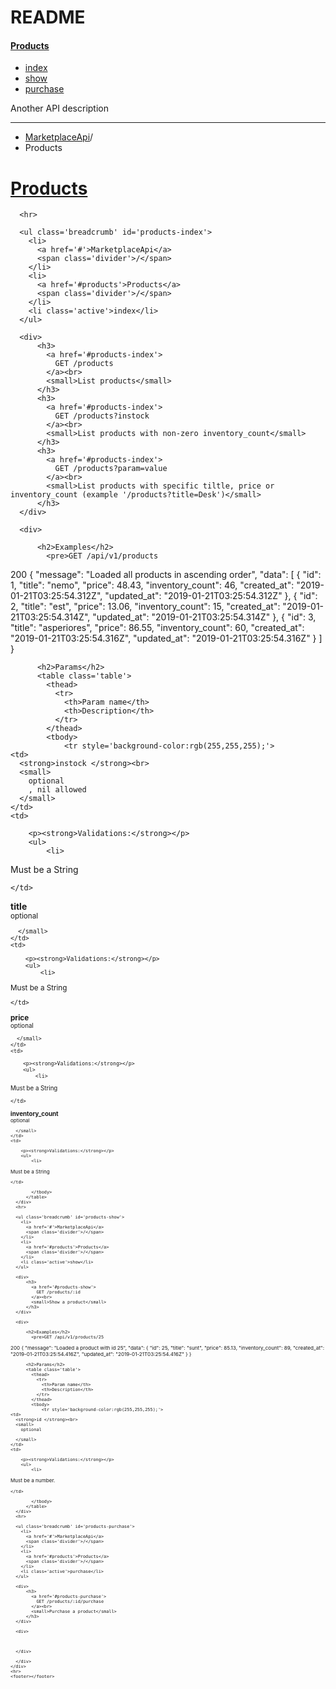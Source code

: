# README

<!DOCTYPE html>
<html>
<head>
  <title>API documentation</title>
  <meta http-equiv="Content-Type" content="text/html; charset=UTF-8"/>
  <meta name="viewport" content="width=device-width, initial-scale=1">
  <link type='text/css' rel='stylesheet' href='./apidoc/stylesheets/bundled/bootstrap.min.css'/>
<link type='text/css' rel='stylesheet' href='./apidoc/stylesheets/bundled/prettify.css'/>
<link type='text/css' rel='stylesheet' href='./apidoc/stylesheets/bundled/bootstrap-responsive.min.css'/>
  <link type='text/css' rel='stylesheet' href='./apidoc/stylesheets/application.css'/>
  <!-- IE6-8 support of HTML5 elements -->
  <!--[if lt IE 9]>
    <script src="//html5shim.googlecode.com/svn/trunk/html5.js"></script>
  <![endif]-->
</head>
<body>
  <div class="container-fluid">
    <div class="row-fluid">
      <div id='container'>
          <h4><a href='#products'>Products</a></h4>
  <ul>
      <li><a href='#products-index'>index</a></li>
      <li><a href='#products-show'>show</a></li>
      <li><a href='#products-purchase'>purchase</a></li>
  </ul>



<div>
<p>Another API description</p>
</div>

<hr>


  <ul class='breadcrumb'  id='products'>
    <li><a href='#'>MarketplaceApi</a><span class='divider'>/</span></li>
    <li class='active'>Products</li>
  </ul>

  <div class='page-header'>
    <h1>
      <a href='#products'>Products</a><br>
      <small></small>
    </h1>
  </div>


  <div class='accordion' id='accordion'>

      <hr>

      <ul class='breadcrumb' id='products-index'>
        <li>
          <a href='#'>MarketplaceApi</a>
          <span class='divider'>/</span>
        </li>
        <li>
          <a href='#products'>Products</a>
          <span class='divider'>/</span>
        </li>
        <li class='active'>index</li>
      </ul>

      <div>
          <h3>
            <a href='#products-index'>
              GET /products
            </a><br>
            <small>List products</small>
          </h3>
          <h3>
            <a href='#products-index'>
              GET /products?instock
            </a><br>
            <small>List products with non-zero inventory_count</small>
          </h3>
          <h3>
            <a href='#products-index'>
              GET /products?param=value
            </a><br>
            <small>List products with specific tiltle, price or inventory_count (example '/products?title=Desk')</small>
          </h3>
      </div>

      <div>

          <h2>Examples</h2>
            <pre>GET /api/v1/products
200
{
  &quot;message&quot;: &quot;Loaded all products in ascending order&quot;,
  &quot;data&quot;: [
    {
      &quot;id&quot;: 1,
      &quot;title&quot;: &quot;nemo&quot;,
      &quot;price&quot;: 48.43,
      &quot;inventory_count&quot;: 46,
      &quot;created_at&quot;: &quot;2019-01-21T03:25:54.312Z&quot;,
      &quot;updated_at&quot;: &quot;2019-01-21T03:25:54.312Z&quot;
    },
    {
      &quot;id&quot;: 2,
      &quot;title&quot;: &quot;est&quot;,
      &quot;price&quot;: 13.06,
      &quot;inventory_count&quot;: 15,
      &quot;created_at&quot;: &quot;2019-01-21T03:25:54.314Z&quot;,
      &quot;updated_at&quot;: &quot;2019-01-21T03:25:54.314Z&quot;
    },
    {
      &quot;id&quot;: 3,
      &quot;title&quot;: &quot;asperiores&quot;,
      &quot;price&quot;: 86.55,
      &quot;inventory_count&quot;: 60,
      &quot;created_at&quot;: &quot;2019-01-21T03:25:54.316Z&quot;,
      &quot;updated_at&quot;: &quot;2019-01-21T03:25:54.316Z&quot;
    }
  ]
}</pre>


          <h2>Params</h2>
          <table class='table'>
            <thead>
              <tr>
                <th>Param name</th>
                <th>Description</th>
              </tr>
            </thead>
            <tbody>
                <tr style='background-color:rgb(255,255,255);'>
    <td>
      <strong>instock </strong><br>
      <small>
        optional
        , nil allowed
      </small>
    </td>
    <td>

        <p><strong>Validations:</strong></p>
        <ul>
            <li>
<p>Must be a String</p>
</li>
        </ul>

    </td>

  </tr>


  <tr style='background-color:rgb(255,255,255);'>
    <td>
      <strong>title </strong><br>
      <small>
        optional

      </small>
    </td>
    <td>

        <p><strong>Validations:</strong></p>
        <ul>
            <li>
<p>Must be a String</p>
</li>
        </ul>

    </td>

  </tr>


  <tr style='background-color:rgb(255,255,255);'>
    <td>
      <strong>price </strong><br>
      <small>
        optional

      </small>
    </td>
    <td>

        <p><strong>Validations:</strong></p>
        <ul>
            <li>
<p>Must be a String</p>
</li>
        </ul>

    </td>

  </tr>


  <tr style='background-color:rgb(255,255,255);'>
    <td>
      <strong>inventory_count </strong><br>
      <small>
        optional

      </small>
    </td>
    <td>

        <p><strong>Validations:</strong></p>
        <ul>
            <li>
<p>Must be a String</p>
</li>
        </ul>

    </td>

  </tr>



            </tbody>
          </table>
      </div>
      <hr>

      <ul class='breadcrumb' id='products-show'>
        <li>
          <a href='#'>MarketplaceApi</a>
          <span class='divider'>/</span>
        </li>
        <li>
          <a href='#products'>Products</a>
          <span class='divider'>/</span>
        </li>
        <li class='active'>show</li>
      </ul>

      <div>
          <h3>
            <a href='#products-show'>
              GET /products/:id
            </a><br>
            <small>Show a product</small>
          </h3>
      </div>

      <div>

          <h2>Examples</h2>
            <pre>GET /api/v1/products/25
200
{
  &quot;message&quot;: &quot;Loaded a product with id 25&quot;,
  &quot;data&quot;: {
    &quot;id&quot;: 25,
    &quot;title&quot;: &quot;sunt&quot;,
    &quot;price&quot;: 85.13,
    &quot;inventory_count&quot;: 89,
    &quot;created_at&quot;: &quot;2019-01-21T03:25:54.416Z&quot;,
    &quot;updated_at&quot;: &quot;2019-01-21T03:25:54.416Z&quot;
  }
}</pre>


          <h2>Params</h2>
          <table class='table'>
            <thead>
              <tr>
                <th>Param name</th>
                <th>Description</th>
              </tr>
            </thead>
            <tbody>
                <tr style='background-color:rgb(255,255,255);'>
    <td>
      <strong>id </strong><br>
      <small>
        optional

      </small>
    </td>
    <td>

        <p><strong>Validations:</strong></p>
        <ul>
            <li>
<p>Must be a number.</p>
</li>
        </ul>

    </td>

  </tr>



            </tbody>
          </table>
      </div>
      <hr>

      <ul class='breadcrumb' id='products-purchase'>
        <li>
          <a href='#'>MarketplaceApi</a>
          <span class='divider'>/</span>
        </li>
        <li>
          <a href='#products'>Products</a>
          <span class='divider'>/</span>
        </li>
        <li class='active'>purchase</li>
      </ul>

      <div>
          <h3>
            <a href='#products-purchase'>
              GET /products/:id/purchase
            </a><br>
            <small>Purchase a product</small>
          </h3>
      </div>

      <div>



      </div>
  </div>



      </div>
    </div>
    <hr>
    <footer></footer>
  </div>
  <script type='text/javascript' src='./apidoc/javascripts/bundled/jquery.js'></script>
<script type='text/javascript' src='./apidoc/javascripts/bundled/bootstrap-collapse.js'></script>
<script type='text/javascript' src='./apidoc/javascripts/bundled/prettify.js'></script>
<script type='text/javascript' src='./apidoc/javascripts/apipie.js'></script>
</body>
</html>
